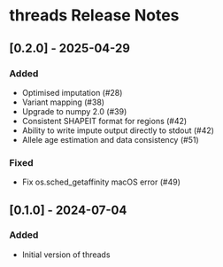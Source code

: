 # threads Release Notes

## [0.2.0] - 2025-04-29

### Added

- Optimised imputation (#28)
- Variant mapping (#38)
- Upgrade to numpy 2.0 (#39)
- Consistent SHAPEIT format for regions (#42)
- Ability to write impute output directly to stdout (#42)
- Allele age estimation and data consistency (#51)

### Fixed

- Fix os.sched_getaffinity macOS error (#49)

## [0.1.0] - 2024-07-04

### Added

- Initial version of threads
